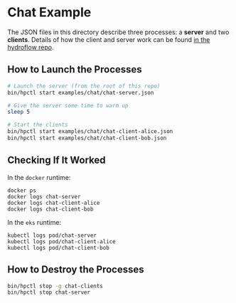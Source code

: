 # Chat Example

The JSON files in this directory describe three processes: a **server** and two **clients**. Details of how the client and server work can be found [in the hydroflow repo](https://github.com/hydro-project/hydroflow/tree/main/hydroflow/examples/chat).

## How to Launch the Processes

```bash
# Launch the server (from the root of this repo)
bin/hpctl start examples/chat/chat-server.json

# Give the server some time to warm up
sleep 5

# Start the clients
bin/hpctl start examples/chat/chat-client-alice.json
bin/hpctl start examples/chat/chat-client-bob.json
```

## Checking If It Worked

In the ``docker`` runtime:

```
docker ps
docker logs chat-server
docker logs chat-client-alice
docker logs chat-client-bob
```

In the ``eks`` runtime:

```
kubectl logs pod/chat-server
kubectl logs pod/chat-client-alice
kubectl logs pod/chat-client-bob
```

## How to Destroy the Processes

```bash
bin/hpctl stop -g chat-clients
bin/hpctl stop chat-server
```
